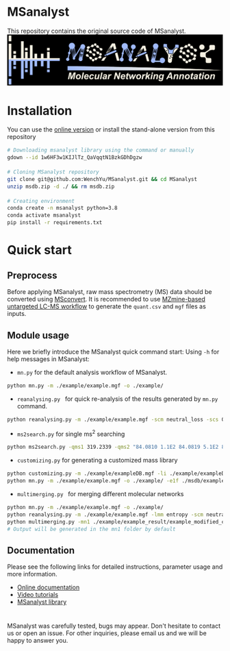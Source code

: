 # MSanalyst
This repository contains the original source code of MSanalyst. 
![MSanalystlogo](MSanalyst_logo.jpg)

# Installation
You can use the [online version](https://msanalyst.net/) or install the stand-alone version from this repository
```bash
# Downloading msanalyst library using the command or manually
gdown --id 1w6HF3w1KIJlTz_QaVqqtN1BzkGDhDgzw

# Cloning MSanalyst repository
git clone git@github.com:WenchYu/MSanalyst.git && cd MSanalyst
unzip msdb.zip -d ./ && rm msdb.zip

# Creating environment
conda create -n msanalyst python=3.8
conda activate msanalyst
pip install -r requirements.txt
```


# Quick start
## Preprocess
Before applying MSanalyst, raw mass spectrometry (MS) data should be converted using [MSconvert](https://mzmine.github.io/mzmine_documentation/data_conversion.html). 
It is recommended to use [MZmine-based untargeted LC-MS workflow](https://mzmine.github.io/mzmine_documentation/workflows/lcmsworkflow/lcms-workflow.html) 
to generate the `quant.csv` and `mgf` files as inputs. 

## Module usage
Here we briefly introduce the MSanalyst quick command start:
Using `-h` for help messages in MSanalyst: 

- `mn.py` 
for the default analysis workflow of MSanalyst.

```bash
python mn.py -m ./example/example.mgf -o ./example/
```

- `reanalysing.py ` for quick re-analysis of the results generated by `mn.py` command.

```bash
python reanalysing.py -m ./example/example.mgf -scm neutral_loss -scs 0.5 -scp 4
```

- `ms2search.py` 
for single ms<sup>2</sup> searching

```bash
python ms2search.py -qms1 319.2339 -qms2 "84.0810 1.1E2 84.0819 5.1E2 84.0829 1.3E2"
```

- `customizing.py` 
for generating a customized mass library

```bash
python customizing.py -m ./example/exampleDB.mgf -li ./example/exampleDB.xlsx -o ./msdb/
python mn.py -m ./example/example.mgf -o ./example/ -e1f ./msdb/exampleDB_ms1.csv -e2f ./msdb/exampleDB_ms2.json
```

- `multimerging.py `
for merging different molecular networks

```bash
python mn.py -m ./example/example.mgf -o ./example/
python reanalysing.py -m ./example/example.mgf -lmm entropy -scm neutral_loss -scs 0.5 -scp 4
python multimerging.py -mn1 ./example/example_result/example_modified_cosine_modified_cosine_0.7_0.graphml -mn2 ./example/example_result/example_entropy_neutral_loss_0.5_4.graphml
# Output will be generated in the mn1 folder by default
```

## Documentation
Please see the following links for detailed instructions, parameter usage and more information.
- [Online documentation](https://msanalyst.net/a/about) 
- [Video tutorials](https://msanalyst.net/a/about)
- [MSanalyst library](https://drive.google.com/file/d/1w6HF3w1KIJlTz_QaVqqtN1BzkGDhDgzw/view)

# 
MSanalyst was carefully tested, bugs may appear. Don't hesitate to contact us or open an issue. 
For other inquiries, please email us and we will be happy to answer you.
